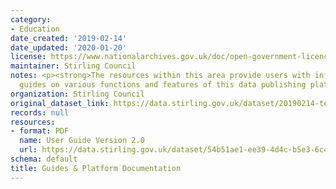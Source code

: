 ```yaml
---
category:
- Education
date_created: '2019-02-14'
date_updated: '2020-01-20'
license: https://www.nationalarchives.gov.uk/doc/open-government-licence/version/3/
maintainer: Stirling Council
notes: <p><strong>The resources within this area provide users with information and
  guides on various functions and features of this data publishing platform.</strong>\r\n\r\n</p>
organization: Stirling Council
original_dataset_link: https://data.stirling.gov.uk/dataset/20190214-test-user-guide
records: null
resources:
- format: PDF
  name: User Guide Version 2.0
  url: https://data.stirling.gov.uk/dataset/54b51ae1-ee39-4d4c-b5e3-6c451896a44b/resource/34ef4067-b535-4a8c-9529-04f57c963a59/download/20190926-open-data-user-guide-v2.1-.pdf
schema: default
title: Guides & Platform Documentation
---
```

